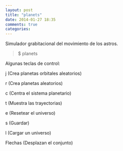 ```yaml
---
layout: post
title: "planets"
date: 2014-01-27 18:35
comments: true
categories: 
---
```

Simulador grabitacional del movimiento de los astros.

>$ planets

Algunas teclas de control:

j (Crea planetas orbitales aleatorios)

r (Crea planetas aleatorios)

c (Centra el sistema planetario)

t (Muestra las trayectorias)

e (Resetear el universo)

s (Guardar)

l (Cargar un universo)

Flechas (Desplazan el conjunto)


